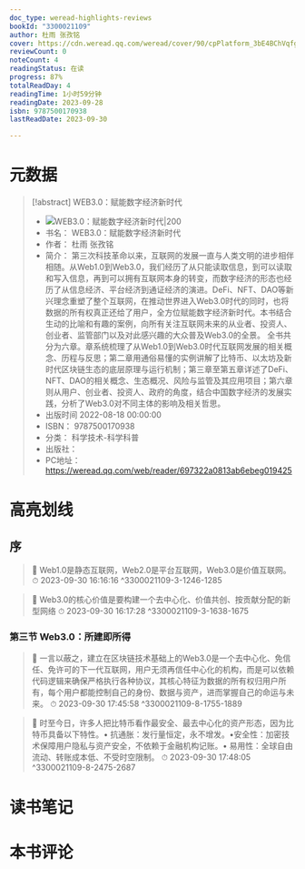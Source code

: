 ```yaml
---
doc_type: weread-highlights-reviews
bookId: "3300021109"
author: 杜雨 张孜铭
cover: https://cdn.weread.qq.com/weread/cover/90/cpPlatform_3bE4BChVqfg5LziWydCciM/t7_cpPlatform_3bE4BChVqfg5LziWydCciM.jpg
reviewCount: 0
noteCount: 4
readingStatus: 在读
progress: 87%
totalReadDay: 4
readingTime: 1小时59分钟
readingDate: 2023-09-28
isbn: 9787500170938
lastReadDate: 2023-09-30

---
```

# 元数据
> [!abstract] WEB3.0：赋能数字经济新时代
> - ![ WEB3.0：赋能数字经济新时代|200](https://cdn.weread.qq.com/weread/cover/90/cpPlatform_3bE4BChVqfg5LziWydCciM/t7_cpPlatform_3bE4BChVqfg5LziWydCciM.jpg)
> - 书名： WEB3.0：赋能数字经济新时代
> - 作者： 杜雨 张孜铭
> - 简介： 第三次科技革命以来，互联网的发展一直与人类文明的进步相伴相随。从Web1.0到Web3.0，我们经历了从只能读取信息，到可以读取和写入信息，再到可以拥有互联网本身的转变，而数字经济的形态也经历了从信息经济、平台经济到通证经济的演进。DeFi、NFT、DAO等新兴理念重塑了整个互联网，在推动世界进入Web3.0时代的同时，也将数据的所有权真正还给了用户，全方位赋能数字经济新时代。本书结合生动的比喻和有趣的案例，向所有关注互联网未来的从业者、投资人、创业者、监管部门以及对此感兴趣的大众普及Web3.0的全景。
全书共分为六章。章系统梳理了从Web1.0到Web3.0时代互联网发展的相关概念、历程与反思；第二章用通俗易懂的实例讲解了比特币、以太坊及新时代区块链生态的底层原理与运行机制；第三章至第五章详述了DeFi、NFT、DAO的相关概念、生态概况、风险与监管及其应用项目；第六章则从用户、创业者、投资人、政府的角度，结合中国数字经济的发展实践，分析了Web3.0对不同主体的影响及相关哲思。
> - 出版时间 2022-08-18 00:00:00
> - ISBN： 9787500170938
> - 分类： 科学技术-科学科普
> - 出版社： 
> - PC地址：https://weread.qq.com/web/reader/697322a0813ab6ebeg019425

# 高亮划线

## 序

> 📌 Web1.0是静态互联网，Web2.0是平台互联网，Web3.0是价值互联网。 
> ⏱ 2023-09-30 16:16:16 ^3300021109-3-1246-1285

> 📌 Web3.0的核心价值是要构建一个去中心化、价值共创、按贡献分配的新型网络 
> ⏱ 2023-09-30 16:17:28 ^3300021109-3-1638-1675

### 第三节 Web3.0：所建即所得

> 📌 一言以蔽之，建立在区块链技术基础上的Web3.0是一个去中心化、免信任、免许可的下一代互联网，用户无须再信任中心化的机构，而是可以依赖代码逻辑来确保严格执行各种协议，其核心特征为数据的所有权归用户所有，每个用户都能控制自己的身份、数据与资产，进而掌握自己的命运与未来。 
> ⏱ 2023-09-30 17:45:58 ^3300021109-8-1755-1889

> 📌 时至今日，许多人把比特币看作最安全、最去中心化的资产形态，因为比特币具备以下特性。• 抗通胀：发行量恒定，永不增发。•安全性：加密技术保障用户隐私与资产安全，不依赖于金融机构记账。• 易用性：全球自由流动、转账成本低、不受时空限制。 
> ⏱ 2023-09-30 17:48:05 ^3300021109-8-2475-2687

# 读书笔记

# 本书评论
